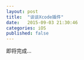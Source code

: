 ```yaml
---
layout: post
title:  "谈谈Xcode插件"
date:   2015-09-03 21:30:46
categories: iOS
published: false
---
```


即将完成...